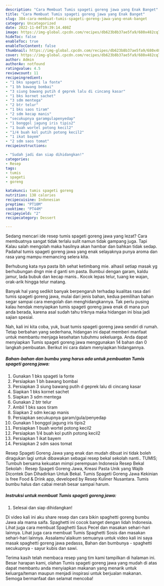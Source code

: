 ```yaml
---
description: "Cara Membuat Tumis spageti goreng jawa yang Enak Banget"
title: "Cara Membuat Tumis spageti goreng jawa yang Enak Banget"
slug: 384-cara-membuat-tumis-spageti-goreng-jawa-yang-enak-banget
category: Uncategorized
date: 2022-11-04T19:39:14.408Z
image: https://img-global.cpcdn.com/recipes/db623b8b37ae5fa9/680x482cq70/tumis-spageti-goreng-jawa-foto-resep-utama.jpg
hideToc: false
enableToc: true
enableTocContent: false
thumbnail: https://img-global.cpcdn.com/recipes/db623b8b37ae5fa9/680x482cq70/tumis-spageti-goreng-jawa-foto-resep-utama.jpg
cover: https://img-global.cpcdn.com/recipes/db623b8b37ae5fa9/680x482cq70/tumis-spageti-goreng-jawa-foto-resep-utama.jpg
author: Admin
authorAv: notfound
ratingvalue: 4.5
reviewcount: 11
recipeingredient:
- "1 bks spageti la fonte"
- "1 bh bawang bombai"
- "3 siung bawang putih d geprek lalu di cincang kasar"
- "1 bks kornet sachet"
- "3 sdm mentega"
- "2 btr telur"
- "1 bks saos tiram"
- "2 sdm kecap manis"
- "secukupnya garamgulapenyedap"
- "1 bonggol jagung iris tipis2"
- "1 buah wortel potong kecil2"
- "1/4 buah kol putih potong kecil2"
- "1 ikat bayem"
- "2 sdm saos tomat"
recipeinstructions:

- "Sudah jadi dan siap dihidangkan!"
categories:
- Resep
tags:
- tumis
- spageti
- goreng

katakunci: tumis spageti goreng 
nutrition: 138 calories
recipecuisine: Indonesian
preptime: "PT10M"
cooktime: "PT44M"
recipeyield: "2"
recipecategory: Dessert

---
```



Sedang mencari ide resep tumis spageti goreng jawa yang lezat? Cara membuatnya sangat tidak terlalu sulit namun tidak gampang juga. Tapi Kalau salah mengolah maka hasilnya akan hambar dan bahkan tidak sedap. Padahal tumis spageti goreng jawa yang enak selayaknya punya aroma dan rasa yang mampu memancing selera kita.


Berhubung kata nya pasta lbh sehat ketimbang mie. alhasil setiap masak yg berhubungan dngn mie d ganti sm pasta. Bumbui dengan garam, kaldu jamur, lada bubuk dan kecap manis.. Kocok lepas telur, tuang ke wajan, orak-arik hingga telur matang.

Banyak hal yang sedikit banyak berpengaruh terhadap kualitas rasa dari tumis spageti goreng jawa, mulai dari jenis bahan, kedua pemilihan bahan segar sampai cara mengolah dan menghidangkannya. Tak perlu pusing kalau hendak menyiapkan tumis spageti goreng jawa enak di mana pun anda berada, karena asal sudah tahu triknya maka hidangan ini bisa jadi sajian spesial.


Nah, kali ini kita coba, yuk, buat tumis spageti goreng jawa sendiri di rumah. Tetap berbahan yang sederhana, hidangan ini dapat memberi manfaat untuk membantu menjaga kesehatan tubuhmu sekeluarga. Anda dapat menyiapkan Tumis spageti goreng jawa menggunakan 14 bahan dan 0 langkah pembuatan. Berikut ini cara dalam menyiapkan hidangannya.

<!--inarticleads1-->

##### Bahan-bahan dan bumbu yang harus ada untuk pembuatan Tumis spageti goreng jawa:

1. Gunakan 1 bks spageti la fonte
1. Persiapkan 1 bh bawang bombai
1. Persiapkan 3 siung bawang putih d geprek lalu di cincang kasar
1. Siapkan 1 bks kornet sachet
1. Siapkan 3 sdm mentega
1. Gunakan 2 btr telur
1. Ambil 1 bks saos tiram
1. Siapkan 2 sdm kecap manis
1. Persiapkan secukupnya garam/gula/penyedap
1. Gunakan 1 bonggol jagung iris tipis2
1. Persiapkan 1 buah wortel potong kecil2
1. Persiapkan 1/4 buah kol putih potong kecil2
1. Persiapkan 1 ikat bayem
1. Persiapkan 2 sdm saos tomat


Resep Spageti Goreng Jawa yang enak dan mudah dibuat ini tidak boleh diragukan lagi untuk dibawakan sebagai resep bekal sekolah nanti.. TUMIS; Tumbuh bersama kekuatan mimpi perempuan Indonesia Resep Bekal Sekolah : Resep Spageti Goreng Jawa, Kreasi Pasta Unik yang Wajib Dicontek Dan Dihadirkan Untuk Bekal. Tumis Spageti Goreng Jawa Kekinian is free Food &amp; Drink app, developed by Resep Kuliner Nusantara. Tumis bumbu halus dan cabai merah besar sampai harum. 

<!--inarticleads2-->

##### Instruksi untuk membuat Tumis spageti goreng jawa:


1. Selesai dan siap dihidangkan!

Di video kali ini aku share resep dan cara bikin spaghetti goreng bumbu Jawa ala mama saifa. Spaghetti ini cocok banget dengan lidah Indonesia. Lihat juga cara membuat Spaghetti Saus Pecel dan masakan sehari-hari lainnya. Lihat juga cara membuat Tumis Spaghetti Sosis dan masakan sehari-hari lainnya. Assalamu&#39;alaikum semuanya untuk video kali ini saya masak spaghetti goreng jawa pedasss, Bahan dan bumbunya - spaghetti secukupnya - sayur kubis dan sawi. 

Terima kasih telah membaca resep yang tim kami tampilkan di halaman ini. Besar harapan kami, olahan Tumis spageti goreng jawa yang mudah di atas dapat membantu anda menyiapkan makanan yang menarik untuk keluarga/teman maupun menjadi inspirasi untuk berjualan makanan. Semoga bermanfaat dan selamat mencoba!
